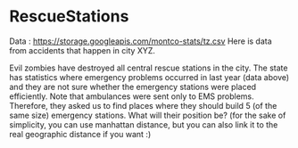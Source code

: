 # RescueStations

Data : https://storage.googleapis.com/montco-stats/tz.csv
Here is data from accidents that happen in city XYZ.

Evil zombies have destroyed all central rescue stations in the city. The state has statistics where emergency problems occurred in last year (data above) and they are not sure whether the emergency stations were placed efficiently. Note that ambulances were sent only to EMS problems. Therefore, they asked us to find places where they should build 5 (of the same size) emergency stations. What will their position be? (for the sake of simplicity, you can use manhattan distance, but you can also link it to the real geographic distance if you want :)
